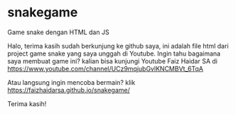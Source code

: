 # snakegame
Game snake dengan HTML dan JS

Halo, terima kasih sudah berkunjung ke github saya, ini adalah file html dari project game snake yang saya unggah di Youtube. Ingin tahu bagaimana saya membuat game ini? kalian bisa kunjungi Youtube Faiz Haidar SA di https://www.youtube.com/channel/UCz9mqjubGvlKNCMBVt_6TqA

Atau langsung ingin mencoba bermain? klik https://faizhaidarsa.github.io/snakegame/

Terima kasih!
